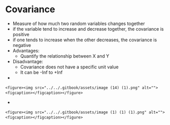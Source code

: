 # Covariance

* Measure of how much two random variables changes together
* if the variable tend to increase and decrease together, the covariance is positive
* if one tends to increase when the other decreases, the covariance is negative
* Advantages:
  * Quantify the relationship between X and Y
* Disadvantage:
  * Covariance does not have a specific unit value
  * It can be -Inf to +Inf
*

    <figure><img src="../../.gitbook/assets/image (14) (1).png" alt=""><figcaption></figcaption></figure>
*

    <figure><img src="../../.gitbook/assets/image (1) (1) (1).png" alt=""><figcaption></figcaption></figure>
